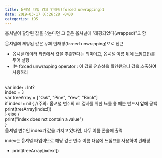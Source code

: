 ```yaml
---
title: 옵셔널 타입 강제 언래핑(forced unwrapping)1
date: 2019-03-17 07:26:28 -0400
categories: iOS
---
```

옵셔널이 할당된 값을 갖는다면 그 값은 옵셔널에 "래핑되었다(wrapped)"고 함

옵셔널에 래핑된 값은 강제 언래핑(forced unwrapping)으로 접근
- 옵셔널 데이터 타입에서 값을 추출한다는 의미이고, 옵셔널 이름 뒤에 느낌표(!)를 두어 실행
- !는 forced unwrapping operator : 이 값의 유효성을 확인했으니 값을 추출하여 사용하라
<br>
var index : Int?
<br>
index = 3
<br>
var treeArray = ["Oak", "Pine", "Yew", "Birch"]
<br>
if index != nil { //주의 : 옵셔널 변수의 nil 검사를 위한 !=를 쓸 때는 반드시 앞에 공백
<br>
print(treeArray[index!])
<br>
} else {
<br>
print("index does not contain a value")
<br>
}
<br>
옵셔널 변수인 index가 값을 가지고 있다면, 나무 이름 콘솔에 출력

index는 옵셔널 타입이므로 해당 값은 변수 이름 다음에 느낌표를 사용하여 언래핑
- print(treeArray[index!])
